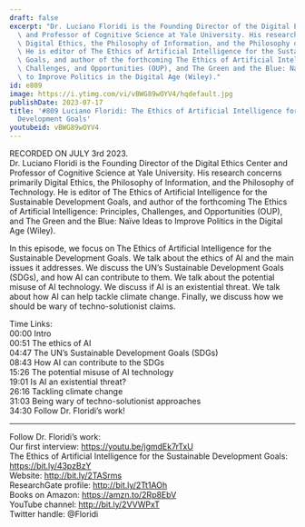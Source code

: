 ```yaml
---
draft: false
excerpt: "Dr. Luciano Floridi is the Founding Director of the Digital Ethics Center\
  \ and Professor of Cognitive Science at Yale University. His research concerns primarily\
  \ Digital Ethics, the Philosophy of Information, and the Philosophy of Technology.\
  \ He is editor of The Ethics of Artificial Intelligence for the Sustainable Development\
  \ Goals, and author of the forthcoming The Ethics of Artificial Intelligence: Principles,\
  \ Challenges, and Opportunities (OUP), and The Green and the Blue: Na\xEFve Ideas\
  \ to Improve Politics in the Digital Age (Wiley)."
id: e809
image: https://i.ytimg.com/vi/vBWG89wOYV4/hqdefault.jpg
publishDate: 2023-07-17
title: '#809 Luciano Floridi: The Ethics of Artificial Intelligence for the Sustainable
  Development Goals'
youtubeid: vBWG89wOYV4
---
```

RECORDED ON JULY 3rd 2023.  
Dr. Luciano Floridi is the Founding Director of the Digital Ethics Center and Professor of Cognitive Science at Yale University. His research concerns primarily Digital Ethics, the Philosophy of Information, and the Philosophy of Technology. He is editor of The Ethics of Artificial Intelligence for the Sustainable Development Goals, and author of the forthcoming The Ethics of Artificial Intelligence: Principles, Challenges, and Opportunities (OUP), and The Green and the Blue: Naïve Ideas to Improve Politics in the Digital Age (Wiley).

In this episode, we focus on The Ethics of Artificial Intelligence for the Sustainable Development Goals. We talk about the ethics of AI and the main issues it addresses. We discuss the UN’s Sustainable Development Goals (SDGs), and how AI can contribute to them. We talk about the potential misuse of AI technology. We discuss if AI is an existential threat. We talk about how AI can help tackle climate change. Finally, we discuss how we should be wary of techno-solutionist claims.

Time Links:  
00:00 Intro  
00:51  The ethics of AI  
04:47  The UN’s Sustainable Development Goals (SDGs)  
08:43  How AI can contribute to the SDGs  
15:26  The potential misuse of AI technology  
19:01  Is AI an existential threat?  
26:16  Tackling climate change  
31:03  Being wary of techno-solutionist approaches  
34:30  Follow Dr. Floridi’s work!

---

Follow Dr. Floridi’s work:  
Our first interview: https://youtu.be/jgmdEk7rTxU  
The Ethics of Artificial Intelligence for the Sustainable Development Goals: https://bit.ly/43pzBzY  
Website: http://bit.ly/2TASrms  
ResearchGate profile: http://bit.ly/2Tt1AOh  
Books on Amazon: https://amzn.to/2Rp8EbV  
YouTube channel: http://bit.ly/2VVWPxT  
Twitter handle: @Floridi
